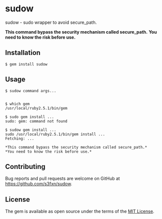 # sudow

sudow - sudo wrapper to avoid secure_path.

**This command bypass the security mechanism called secure_path.**
**You need to know the risk before use.**

## Installation

    $ gem install sudow

## Usage

```
$ sudow command args...


$ which gem
/usr/local/ruby2.5.1/bin/gem

$ sudo gem install ...
sudo: gem: command not found

$ sudow gem install ...
sudo /usr/local/ruby2.5.1/bin/gem install ...
Fetching: ...

*This command bypass the security mechanism called secure_path.*
*You need to know the risk before use.*
```

## Contributing

Bug reports and pull requests are welcome on GitHub at https://github.com/s3fxn/sudow.

## License

The gem is available as open source under the terms of the [MIT License](https://opensource.org/licenses/MIT).
